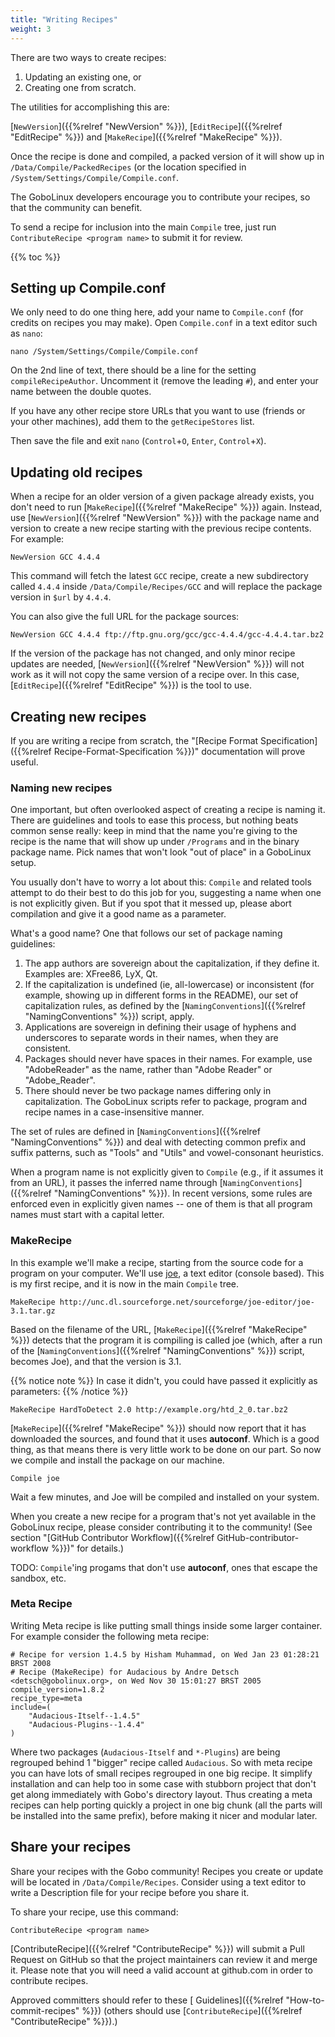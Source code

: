 ```yaml
---
title: "Writing Recipes"
weight: 3
---
```


There are two ways to create recipes:

1. Updating an existing one, or
2. Creating one from scratch.

The utilities for accomplishing this are:

[`NewVersion`]({{%relref "NewVersion" %}}), [`EditRecipe`]({{%relref "EditRecipe" %}})
and [`MakeRecipe`]({{%relref "MakeRecipe" %}}).

Once the recipe is done and compiled, a packed version of it will show up in
`/Data/Compile/PackedRecipes` (or the location specified in
`/System/Settings/Compile/Compile.conf`.

The GoboLinux developers encourage you to contribute your recipes, so that the
community can benefit.

To send a recipe for inclusion into the main `Compile` tree, just run
`ContributeRecipe <program name>` to submit it for review.

{{% toc %}}

## Setting up Compile.conf

We only need to do one thing here, add your name to `Compile.conf` (for credits
on recipes you may make). Open `Compile.conf` in a text editor such as `nano`:

```fish
nano /System/Settings/Compile/Compile.conf
```

On the 2nd line of text, there should be a line for the setting
`compileRecipeAuthor`. Uncomment it (remove the leading `#`), and enter your
name between the double quotes.

If you have any other recipe store URLs that you want to use (friends or your
other machines), add them to the `getRecipeStores` list.

Then save the file and exit `nano` (`Control`+`O`, `Enter`, `Control`+`X`).

## Updating old recipes

When a recipe for an older version of a given package already exists, you don't
need to run [`MakeRecipe`]({{%relref "MakeRecipe" %}}) again. Instead, use
[`NewVersion`]({{%relref "NewVersion" %}}) with the package name and version to
create a new recipe starting with the previous recipe contents. For example:

```fish
NewVersion GCC 4.4.4
```

This command will fetch the latest `GCC` recipe, create a new subdirectory
called `4.4.4` inside `/Data/Compile/Recipes/GCC` and will replace the package
version in `$url` by `4.4.4`.

You can also give the full URL for the package sources:

```fish
NewVersion GCC 4.4.4 ftp://ftp.gnu.org/gcc/gcc-4.4.4/gcc-4.4.4.tar.bz2
```

If the version of the package has not changed, and only minor recipe updates are
needed, [`NewVersion`]({{%relref "NewVersion" %}}) will not work as it will not
copy the same version of a recipe over. In this case,
[`EditRecipe`]({{%relref "EditRecipe" %}}) is the tool to use.

## Creating new recipes

If you are writing a recipe from scratch, the "[Recipe Format
Specification]({{%relref Recipe-Format-Specification %}})" documentation will prove
useful.

### Naming new recipes

One important, but often overlooked aspect of creating a recipe is naming it.
There are guidelines and tools to ease this process, but nothing beats common
sense really: keep in mind that the name you're giving to the recipe is the name
that will show up under `/Programs` and in the binary package name. Pick names
that won't look "out of place" in a GoboLinux setup.

You usually don't have to worry a lot about this: `Compile` and related tools
attempt to do their best to do this job for you, suggesting a name when one is
not explicitly given. But if you spot that it messed up, please abort
compilation and give it a good name as a parameter.

What's a good name? One that follows our set of package naming guidelines:

1. The app authors are sovereign about the capitalization, if they define it.
   Examples are: XFree86, LyX, Qt.
2. If the capitalization is undefined (ie, all-lowercase) or inconsistent (for
   example, showing up in different forms in the README), our set of
   capitalization rules, as defined by the
   [`NamingConventions`]({{%relref "NamingConventions" %}}) script, apply.
3. Applications are sovereign in defining their usage of hyphens and underscores
   to separate words in their names, when they are consistent.
4. Packages should never have spaces in their names. For example, use
   "AdobeReader" as the name, rather than "Adobe Reader" or "Adobe_Reader".
5. There should never be two package names differing only in capitalization. The
   GoboLinux scripts refer to package, program and recipe names in a
   case-insensitive manner.

The set of rules are defined in
[`NamingConventions`]({{%relref "NamingConventions" %}}) and deal with detecting
common prefix and suffix patterns, such as "Tools" and "Utils" and
vowel-consonant heuristics.

When a program name is not explicitly given to `Compile` (e.g., if it assumes it
from an URL), it passes the inferred name through
[`NamingConventions`]({{%relref "NamingConventions" %}}). In recent versions, some
rules are enforced even in explicitly given names -- one of them is that all
program names must start with a capital letter.

### MakeRecipe

In this example we'll make a recipe, starting from the source code for a program
on your computer. We'll use [joe](http://sf.net/projects/joe-editor/), a text
editor (console based). This is my first recipe, and it is now in the main
`Compile` tree.

```fish
MakeRecipe http://unc.dl.sourceforge.net/sourceforge/joe-editor/joe-3.1.tar.gz
```

Based on the filename of the URL, [`MakeRecipe`]({{%relref "MakeRecipe" %}})
detects that the program it is compiling is called joe (which, after a run of
the [`NamingConventions`]({{%relref "NamingConventions" %}}) script, becomes Joe),
and that the version is 3.1.

{{% notice note %}} In case it didn't, you could have passed it explicitly as
parameters: {{% /notice %}}

```fish
MakeRecipe HardToDetect 2.0 http://example.org/htd_2_0.tar.bz2
```

[`MakeRecipe`]({{%relref "MakeRecipe" %}}) should now report that it has downloaded
the sources, and found that it uses **autoconf**. Which is a good thing, as that
means there is very little work to be done on our part. So now we compile and
install the package on our machine.

```fish
Compile joe
```

Wait a few minutes, and Joe will be compiled and installed on your system.

When you create a new recipe for a program that's not yet available in the
GoboLinux recipe, please consider contributing it to the community! (See section
"[GitHub Contributor Workflow]({{%relref GitHub-contributor-workflow %}})" for
details.)

TODO: `Compile`'ing progams that don't use **autoconf**, ones that escape the
sandbox, etc.

### Meta Recipe

Writing Meta recipe is like putting small things inside some larger container.
For example consider the following meta recipe:

```fish
# Recipe for version 1.4.5 by Hisham Muhammad, on Wed Jan 23 01:28:21 BRST 2008
# Recipe (MakeRecipe) for Audacious by Andre Detsch <detsch@gobolinux.org>, on Wed Nov 30 15:01:27 BRST 2005
compile_version=1.8.2
recipe_type=meta
include=(
    "Audacious-Itself--1.4.5"
    "Audacious-Plugins--1.4.4"
)
```

Where two packages (`Audacious-Itself` and `*-Plugins`) are being regrouped
behind 1 "bigger" recipe called `Audacious`. So with meta recipe you can have
lots of small recipes regrouped in one big recipe. It simplify installation and
can help too in some case with stubborn project that don't get along immediately
with Gobo's directory layout. Thus creating a meta recipes can help porting
quickly a project in one big chunk (all the parts will be installed into the
same prefix), before making it nicer and modular later.

## Share your recipes

Share your recipes with the Gobo community! Recipes you create or update will be
located in `/Data/Compile/Recipes`. Consider using a text editor to write a
Description file for your recipe before you share it.

To share your recipe, use this command:

```fish
ContributeRecipe <program name>
```

[ContributeRecipe]({{%relref "ContributeRecipe" %}}) will submit a Pull Request on
GitHub so that the project maintainers can review it and merge it. Please note
that you will need a valid account at github.com in order to contribute recipes.

Approved committers should refer to these [
Guidelines]({{%relref "How-to-commit-recipes" %}}) (others should use
[`ContributeRecipe`]({{%relref "ContributeRecipe" %}}).)
